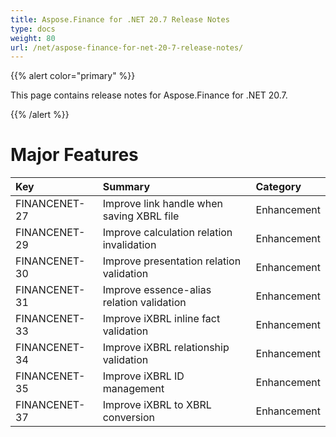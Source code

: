 ```yaml
---
title: Aspose.Finance for .NET 20.7 Release Notes
type: docs
weight: 80
url: /net/aspose-finance-for-net-20-7-release-notes/
---
```


{{% alert color="primary" %}}

This page contains release notes for Aspose.Finance for .NET 20.7.

{{% /alert %}}

# Major Features

|**Key**|**Summary**|**Category**|
| :- | :- | :- |
|FINANCENET-27|Improve link handle when saving XBRL file|Enhancement|
|FINANCENET-29|Improve calculation relation invalidation|Enhancement|
|FINANCENET-30|Improve presentation relation validation|Enhancement|
|FINANCENET-31|Improve essence-alias relation validation|Enhancement|
|FINANCENET-33|Improve iXBRL inline fact validation|Enhancement|
|FINANCENET-34|Improve iXBRL relationship validation|Enhancement|
|FINANCENET-35|Improve iXBRL ID management|Enhancement|
|FINANCENET-37|Improve iXBRL to XBRL conversion|Enhancement|
